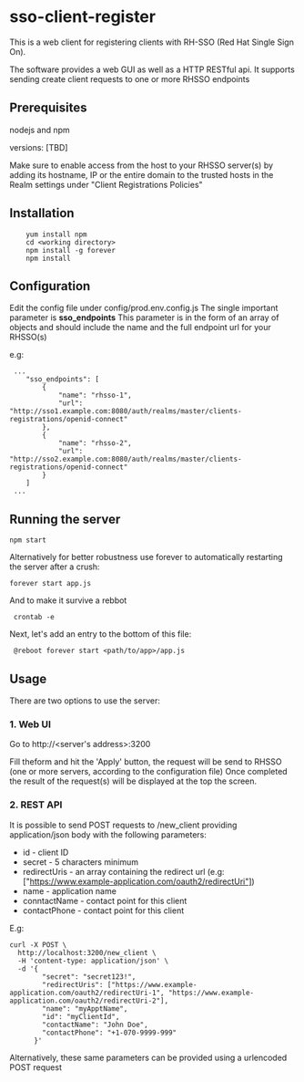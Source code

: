 # sso-client-register

This is a web client for registering clients with RH-SSO (Red Hat Single Sign On).

The software provides a web GUI as well as a HTTP RESTful api.
It supports sending create client requests to one or more RHSSO endpoints

## Prerequisites

nodejs and npm

versions: [TBD]

Make sure to enable access from the host to your RHSSO server(s) by adding its hostname, IP or the entire domain to the trusted hosts in the Realm settings under "Client Registrations Policies"

## Installation

        yum install npm
        cd <working directory>
        npm install -g forever
        npm install

## Configuration

Edit the config file under config/prod.env.config.js
The single important parameter is **sso_endpoints** 
This parameter is in the form of an array of objects and should include the name and the full endpoint url for your RHSSO(s)

e.g:

     ...
        "sso_endpoints": [
            {
                "name": "rhsso-1",
                "url": "http://sso1.example.com:8080/auth/realms/master/clients-registrations/openid-connect"
            },
            {
                "name": "rhsso-2",
                "url": "http://sso2.example.com:8080/auth/realms/master/clients-registrations/openid-connect"
            }
        ]
     ...
## Running the server

    npm start 

Alternatively for better robustness use forever to automatically restarting the server after a crush:

    forever start app.js
    
And to make it survive a rebbot
        
     crontab -e
Next, let's add an entry to the bottom of this file:

     @reboot forever start <path/to/app>/app.js

 
## Usage

There are two options to use the server:

### 1. Web UI
Go to http://<server's address>:3200

Fill theform and hit the 'Apply' button, the request will be send to RHSSO (one or more servers, according to the configuration file)
Once completed the result of the request(s) will be displayed at the top the screen.     

### 2. REST API
    
It is possible to send POST requests to /new_client providing application/json body with the following parameters:
    
* id - client ID
* secret - 5 characters minimum
* redirectUris - an array containing the redirect url (e.g: ["https://www.example-application.com/oauth2/redirectUri"])
* name - application name
* conntactName - contact point for this client
* contactPhone - contact point for this client

E.g:
    
    curl -X POST \
      http://localhost:3200/new_client \
      -H 'content-type: application/json' \
      -d '{
            "secret": "secret123!",
            "redirectUris": ["https://www.example-application.com/oauth2/redirectUri-1", "https://www.example-application.com/oauth2/redirectUri-2"],
            "name": "myApptName",
            "id": "myClientId",
            "contactName": "John Doe",
            "contactPhone": "+1-070-9999-999"
          }'
          
Alternatively, these same parameters can be provided using a urlencoded POST request
